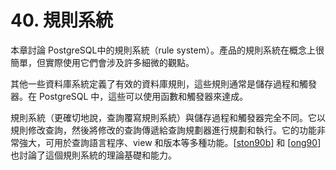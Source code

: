 # 40. 規則系統

本章討論 PostgreSQL中的規則系統（rule system）。產品的規則系統在概念上很簡單，但實際使用它們會涉及許多細微的觀點。

其他一些資料庫系統定義了有效的資料庫規則，這些規則通常是儲存過程和觸發器。在 PostgreSQL 中，這些可以使用函數和觸發器來達成。

規則系統（更確切地說，查詢覆寫規則系統）與儲存過程和觸發器完全不同。它以規則修改查詢，然後將修改的查詢傳遞給查詢規劃器進行規劃和執行。它的功能非常強大，可用於查詢語言程序、view 和版本等多種功能。\[[ston90b](../../bibliography.md)] 和 \[[ong90](../../bibliography.md)] 也討論了這個規則系統的理論基礎和能力。
